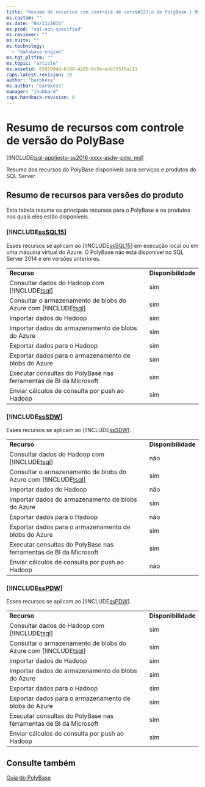 ```yaml
---
title: "Resumo de recursos com controle de vers&#227;o do PolyBase | Microsoft Docs"
ms.custom: ""
ms.date: "04/13/2016"
ms.prod: "sql-non-specified"
ms.reviewer: ""
ms.suite: ""
ms.technology: 
  - "database-engine"
ms.tgt_pltfrm: ""
ms.topic: "article"
ms.assetid: 6591994d-6109-4285-9c5b-ecb355f8a111
caps.latest.revision: 10
author: "barbkess"
ms.author: "barbkess"
manager: "jhubbard"
caps.handback.revision: 8
---
```

# Resumo de recursos com controle de vers&#227;o do PolyBase
[!INCLUDE[tsql-appliesto-ss2016-xxxx-asdw-pdw_md](../../includes/tsql-appliesto-ss2016-xxxx-asdw-pdw-md.md)]

  Resumo dos recursos do PolyBase disponíveis para serviços e produtos do SQL Server.  
  
## Resumo de recursos para versões do produto  
 Esta tabela resume os principais recursos para o PolyBase e os produtos nos quais eles estão disponíveis.  
  
### [!INCLUDE[ssSQL15](../../includes/sssql15-md.md)]  
 Esses recursos se aplicam ao [!INCLUDE[ssSQL15](../../includes/sssql15-md.md)] em execução local ou em uma máquina virtual do Azure.  O PolyBase não está disponível no SQL Server 2014 e em versões anteriores.  
  
|||  
|-|-|  
|**Recurso**|**Disponibilidade**|  
|Consultar dados do Hadoop com [!INCLUDE[tsql](../../includes/tsql-md.md)]|sim|  
|Consultar o armazenamento de blobs do Azure com [!INCLUDE[tsql](../../includes/tsql-md.md)]|sim|  
|Importar dados do Hadoop|sim|  
|Importar dados do armazenamento de blobs do Azure|sim|  
|Exportar dados para o Hadoop|sim|  
|Exportar dados para o armazenamento de blobs do Azure|sim|  
|Executar consultas do PolyBase nas ferramentas de BI da Microsoft|sim|  
|Enviar cálculos de consulta por push ao Hadoop|sim|  
  
### [!INCLUDE[ssSDW](../../includes/sssdw-md.md)]  
 Esses recursos se aplicam ao [!INCLUDE[ssSDW](../../includes/sssdw-md.md)].  
  
|||  
|-|-|  
|**Recurso**|**Disponibilidade**|  
|Consultar dados do Hadoop com [!INCLUDE[tsql](../../includes/tsql-md.md)]|não|  
|Consultar o armazenamento de blobs do Azure com [!INCLUDE[tsql](../../includes/tsql-md.md)]|sim|  
|Importar dados do Hadoop|não|  
|Importar dados do armazenamento de blobs do Azure|sim|  
|Exportar dados para o Hadoop|não|  
|Exportar dados para o armazenamento de blobs do Azure|sim|  
|Executar consultas do PolyBase nas ferramentas de BI da Microsoft|sim|  
|Enviar cálculos de consulta por push ao Hadoop|não|  
  
### [!INCLUDE[ssPDW](../../includes/sspdw-md.md)]  
 Esses recursos se aplicam ao [!INCLUDE[ssPDW](../../includes/sspdw-md.md)].  
  
|||  
|-|-|  
|**Recurso**|**Disponibilidade**|  
|Consultar dados do Hadoop com [!INCLUDE[tsql](../../includes/tsql-md.md)]|sim|  
|Consultar o armazenamento de blobs do Azure com [!INCLUDE[tsql](../../includes/tsql-md.md)]|sim|  
|Importar dados do Hadoop|sim|  
|Importar dados do armazenamento de blobs do Azure|sim|  
|Exportar dados para o Hadoop|sim|  
|Exportar dados para o armazenamento de blobs do Azure|sim|  
|Executar consultas do PolyBase nas ferramentas de BI da Microsoft|sim|  
|Enviar cálculos de consulta por push ao Hadoop|sim|  
  
## Consulte também  
 [Guia do PolyBase](../../relational-databases/polybase/polybase-guide.md)  
  
  